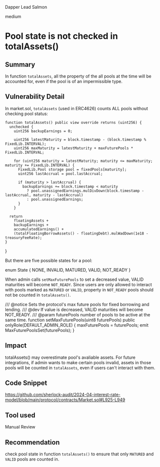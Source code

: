 Dapper Lead Salmon

medium

# Pool state is not checked in totalAssets()

## Summary

In function `totalAssets`, all the property of the all pools at the time will be accounted for, even if the pool is of an impermissible type.

## Vulnerability Detail

In market.sol, `totalAssets` (used in ERC4626) counts ALL pools without checking pool status:

    function totalAssets() public view override returns (uint256) {
      unchecked {
        uint256 backupEarnings = 0;

        uint256 latestMaturity = block.timestamp - (block.timestamp % FixedLib.INTERVAL); 
        uint256 maxMaturity = latestMaturity + maxFuturePools * FixedLib.INTERVAL;

        for (uint256 maturity = latestMaturity; maturity <= maxMaturity; maturity += FixedLib.INTERVAL) {
          FixedLib.Pool storage pool = fixedPools[maturity];
          uint256 lastAccrual = pool.lastAccrual;

          if (maturity > lastAccrual) {
            backupEarnings += block.timestamp < maturity 
              ? pool.unassignedEarnings.mulDivDown(block.timestamp - lastAccrual, maturity - lastAccrual)
              : pool.unassignedEarnings;
          }
        }

      return
        floatingAssets +
        backupEarnings +
        accumulatedEarnings() +
        (totalFloatingBorrowAssets() - floatingDebt).mulWadDown(1e18 - treasuryFeeRate);
    }
  }

But there are five possible states for a pool:

  enum State {
    NONE,
    INVALID,
    MATURED,
    VALID,
    NOT_READY
  }

When admin calls `setMaxFuturePools` to set a decreased value, VALID maturities will become `NOT_READY`. Since users are only allowed to interact with pools marked as `MATURED` or `VALID`, property in `NOT_READY` pools should not be counted in `totalAssets()`.

  /// @notice Sets the protocol's max future pools for fixed borrowing and lending.
  /// @dev If value is decreased, VALID maturities will become NOT_READY.
  /// @param futurePools number of pools to be active at the same time.
  function setMaxFuturePools(uint8 futurePools) public onlyRole(DEFAULT_ADMIN_ROLE) {
    maxFuturePools = futurePools;
    emit MaxFuturePoolsSet(futurePools);
  }

## Impact

totalAssets() may overestimate pool's avaliable assets. For future integrations, if admin wants to make certain pools invalid, assets in those pools will be counted in `totalAssets`, even if users can't interact with them.

## Code Snippet

https://github.com/sherlock-audit/2024-04-interest-rate-model/blob/main/protocol/contracts/Market.sol#L925-L949

## Tool used

Manual Review

## Recommendation

check pool state in function `totalAssets()` to ensure that only `MATURED` and `VALID` pools are counted in.
